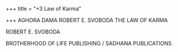+++
title = "+3 Law of Karma"

+++
AGHORA DAMA 
ROBERT E. SVOBODA 
THE LAW OF KARMA 

ROBERT E. SVOBODA 

BROTHERHOOD OF LIFE PUBLISHING / SADHANA PUBLICATIONS 
